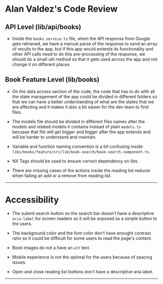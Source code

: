 # Alan Valdez's Code Review

## API Level (lib/api/books)
* Inside the `books.service.ts` file, when the API response from Google gets retrieved, we have a manual parse of the response to send an array of results to the app, but if this app would extends its functionality and other API calls need to do this pre-processing of the response, we should do a small util method so that it gets used across the app and not change it on different places.

## Book Feature Level (lib/books)
* On the data access section of the code, the code that has to do with all the state management of the app could be divided in different folders so that we can have a better understanding of what are the states that we are affecting and it makes it also a bit easier for the dev team to find files.

* The models file should be divided in  different files names after the models and related models it contains instead of plain `models.ts` becuase that file will get bigger and bigger after the app extends and will be harder to understand and maintain.

* Variable and function naming convention is a bit confusing inside `libs/books/feature/src/lib/book-search/book-search.component.ts`.

* NX Tags should be used to ensure correct dependency on libs.

* There are missing cases of the actions inside the reading list reducer when failing an add or a remove from reading list.
---

# Accessibility

* The submit search button on the search bar doesn't have a descriptive `aria-label` for screen readers so it will be exposed as a simple button to the users.

* The background color and the font color don't have enought contrast ratio so it could be difficult for some users to read the page's content.

* Book images do not a have an `alt` text.

* Mobile experience is not the optimal for the users because of spacing issues.

* Open and close reading list buttons don't have a descriptive aria label.
---